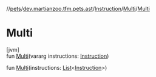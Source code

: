 //[pets](../../../../index.md)/[dev.martianzoo.tfm.pets.ast](../../index.md)/[Instruction](../index.md)/[Multi](index.md)/[Multi](-multi.md)

# Multi

[jvm]\
fun [Multi](-multi.md)(vararg instructions: [Instruction](../index.md))

fun [Multi](-multi.md)(instructions: [List](https://kotlinlang.org/api/latest/jvm/stdlib/kotlin.collections/-list/index.html)&lt;[Instruction](../index.md)&gt;)

